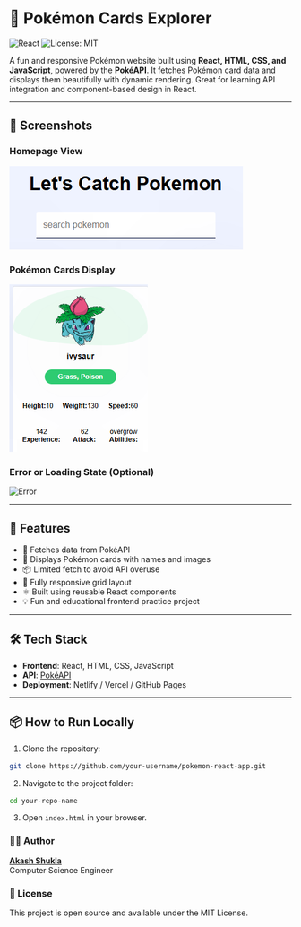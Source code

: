 # 🧩 Pokémon Cards Explorer

![React](https://img.shields.io/badge/React-Project-blue?style=for-the-badge&logo=react)
![License: MIT](https://img.shields.io/badge/License-MIT-yellow.svg?style=for-the-badge)

A fun and responsive Pokémon website built using **React, HTML, CSS, and JavaScript**, powered by the **PokéAPI**. It fetches Pokémon card data and displays them beautifully with dynamic rendering. Great for learning API integration and component-based design in React.

---

## 📸 Screenshots

### Homepage View  
![Home](https://github.com/dev007-sudo/Pokemon-Application/blob/main/pokemonsc1.PNG)

### Pokémon Cards Display  
![Cards](https://github.com/dev007-sudo/Pokemon-Application/blob/main/pokemonsc2.PNG)

### Error or Loading State (Optional)  
![Error](./pokesc3.PNG)

---

## 🚀 Features

- 🧠 Fetches data from PokéAPI
- 🎴 Displays Pokémon cards with names and images
- 📦 Limited fetch to avoid API overuse
- 🔁 Fully responsive grid layout
- ⚛️ Built using reusable React components
- 💡 Fun and educational frontend practice project

---

## 🛠️ Tech Stack

- **Frontend**: React, HTML, CSS, JavaScript  
- **API**: [PokéAPI](https://pokeapi.co/)  
- **Deployment**: Netlify / Vercel / GitHub Pages

---

## 📦 How to Run Locally

1. Clone the repository:
```bash
git clone https://github.com/your-username/pokemon-react-app.git
```

2. Navigate to the project folder:
```bash
cd your-repo-name
```

3. Open `index.html` in your browser.

### 🙋‍♂️  Author
**[Akash Shukla](https://github.com/dev007-sudo)**  
Computer Science Engineer


### 🧾 License
This project is open source and available under the MIT License.
